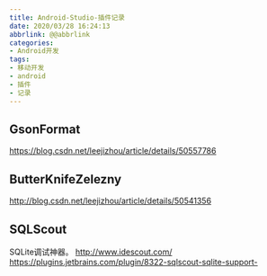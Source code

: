 ```yaml
---
title: Android-Studio-插件记录
date: 2020/03/28 16:24:13
abbrlink: @@abbrlink
categories:
- Android开发
tags:
- 移动开发
- android
- 插件
- 记录
---
```

## GsonFormat
https://blog.csdn.net/leejizhou/article/details/50557786

## ButterKnifeZelezny
http://blog.csdn.net/leejizhou/article/details/50541356


## SQLScout
SQLite调试神器。
http://www.idescout.com/
https://plugins.jetbrains.com/plugin/8322-sqlscout-sqlite-support-
